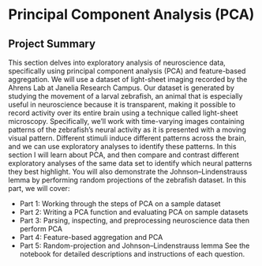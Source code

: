 # Principal Component Analysis (PCA)

## Project Summary

This section delves into exploratory analysis of neuroscience data, specifically using principal component analysis (PCA) and feature-based aggregation. We will use a dataset of light-sheet imaging recorded by the Ahrens Lab at Janelia Research Campus.
Our dataset is generated by studying the movement of a larval zebrafish, an animal that is especially useful in neuroscience because it is transparent, making it possible to record activity over its entire brain using a technique called light-sheet microscopy. Specifically, we’ll work with time-varying images containing patterns of the zebrafish’s neural activity as it is presented with a moving visual pattern. Different stimuli induce different patterns across the brain, and we can use exploratory analyses to identify these patterns.
In this section I will learn about PCA, and then compare and contrast different exploratory analyses of the same data set to identify which neural patterns they best highlight. You will also demonstrate the Johnson–Lindenstrauss lemma by performing random projections of the zebrafish dataset.
In this part, we will cover:

- Part 1: Working through the steps of PCA on a sample dataset
- Part 2: Writing a PCA function and evaluating PCA on sample datasets
- Part 3: Parsing, inspecting, and preprocessing neuroscience data then perform PCA
- Part 4: Feature-based aggregation and PCA
- Part 5: Random-projection and Johnson–Lindenstrauss lemma
See the notebook for detailed descriptions and instructions of each question.
